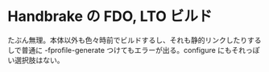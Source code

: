 # Handbrake の FDO, LTO ビルド

たぶん無理。本体以外も色々時前でビルドするし、それも静的リンクしたりするしで普通に
-fprofile-generate つけてもエラーが出る。configure にもそれっぽい選択肢はない。

<!-- vim: set tw=90 filetype=markdown : -->
